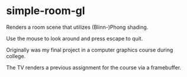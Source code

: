 # simple-room-gl
Renders a room scene that utilizes (Blinn-)Phong shading.

Use the mouse to look around and press escape to quit.

Originally was my final project in a computer graphics course during college.

The TV renders a previous assignment for the course via a framebuffer.
